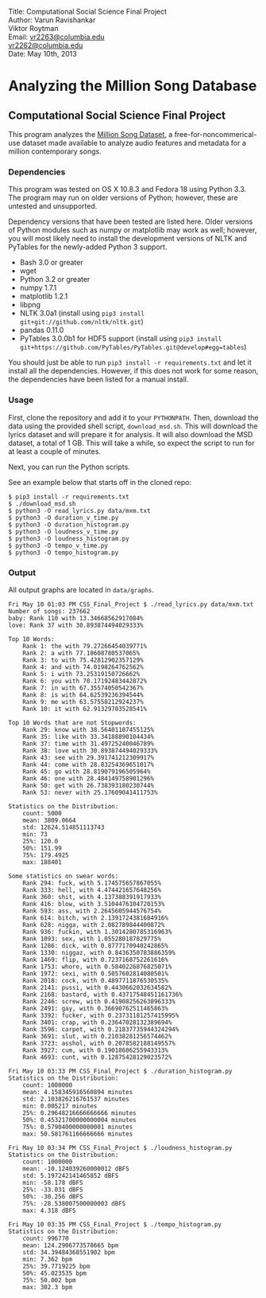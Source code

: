 Title: Computational Social Science Final Project    
Author: Varun Ravishankar    
        Viktor Roytman     
Email:  vr2263@columbia.edu    
       vr2262@columbia.edu   
Date: May 10th, 2013     

# Analyzing the Million Song Database
## Computational Social Science Final Project

This program analyzes the [Million Song Dataset], a free-for-noncommerical-use dataset made available to analyze audio features and metadata for a million contemporary songs.

### Dependencies

This program was tested on OS X 10.8.3 and Fedora 18 using Python 3.3. The program may run on older versions of Python; however, these are untested and unsupported.

Dependency versions that have been tested are listed here. Older versions of Python modules such as numpy or matplotlib may work as well; however, you will most likely need to install the development versions of NLTK and PyTables for the newly-added Python 3 support.

* Bash 3.0 or greater
* wget
* Python 3.2 or greater
* numpy 1.7.1
* matplotlib 1.2.1
* libpng
* NLTK 3.0a1 (install using ```pip3 install git+git://github.com/nltk/nltk.git```)
* pandas 0.11.0
* PyTables 3.0.0b1 for HDF5 support (install using ```pip3 install git+https://github.com/PyTables/PyTables.git@develop#egg=tables```)

You should just be able to run ```pip3 install -r requirements.txt``` and let it install all the dependencies. However, if this does not work for some reason, the dependencies have been listed for a manual install.

### Usage

First, clone the repository and add it to your ```PYTHONPATH```. Then, download the data using the provided shell script, ```download_msd.sh```. This will download the lyrics dataset and will prepare it for analysis. It will also download the MSD dataset, a total of 1 GB. This will take a while, so expect the script to run for at least a couple of minutes.

[Million Song Dataset]: http://labrosa.ee.columbia.edu/millionsong/

Next, you can run the Python scripts.

See an example below that starts off in the cloned repo:

```
$ pip3 install -r requirements.txt
$ ./download_msd.sh
$ python3 -O read_lyrics.py data/mxm.txt
$ python3 -O duration_v_time.py
$ python3 -O duration_histogram.py
$ python3 -O loudness_v_time.py
$ python3 -O loudness_histogram.py
$ python3 -O tempo_v_time.py
$ python3 -O tempo_histogram.py
```

### Output

All output graphs are located in ```data/graphs```.

```
Fri May 10 01:03 PM CSS_Final_Project $ ./read_lyrics.py data/mxm.txt
Number of songs: 237662
baby: Rank 110 with 13.34668562917084%
love: Rank 37 with 30.893874494029333%

Top 10 Words:
    Rank 1: the with 79.27266454039771%
    Rank 2: a with 77.18608780537065%
    Rank 3: to with 75.42812902357129%
    Rank 4: and with 74.0198264762562%
    Rank 5: i with 73.25319150726662%
    Rank 6: you with 70.17192483442872%
    Rank 7: in with 67.35574050542367%
    Rank 8: is with 64.62539236394544%
    Rank 9: me with 63.57558212924237%
    Rank 10: it with 62.91329703528541%

Top 10 Words that are not Stopwords:
    Rank 29: know with 38.56401107455125%
    Rank 35: like with 33.34188890104434%
    Rank 37: time with 31.49725240046789%
    Rank 38: love with 30.893874494029333%
    Rank 43: see with 29.391741212309917%
    Rank 44: come with 28.83254369651017%
    Rank 45: go with 28.819079196505964%
    Rank 46: one with 28.484149758901296%
    Rank 50: get with 26.738393180230744%
    Rank 53: never with 25.17609041411753%

Statistics on the Distribution:
    count: 5000
    mean: 3809.0664
    std: 12624.514851113743
    min: 73
    25%: 120.0
    50%: 151.99
    75%: 179.4925
    max: 188401

Some statistics on swear words:
    Rank 294: fuck, with 5.174575657867055%
    Rank 333: hell, with 4.474421657648256%
    Rank 360: shit, with 4.137388391917933%
    Rank 416: blow, with 3.5104476104720153%
    Rank 593: ass, with 2.2645605944576754%
    Rank 614: bitch, with 2.1391724381684916%
    Rank 628: nigga, with 2.082789844400872%
    Rank 936: fuckin, with 1.3014280785316963%
    Rank 1093: sex, with 1.055280187829775%
    Rank 1286: dick, with 0.8777170940242865%
    Rank 1330: niggaz, with 0.8436350783886359%
    Rank 1469: flip, with 0.7237168752261616%
    Rank 1753: whore, with 0.5840226876825071%
    Rank 1972: sexi, with 0.5057602814080501%
    Rank 2018: cock, with 0.4897711876530535%
    Rank 2141: pussi, with 0.4430662032634582%
    Rank 2168: bastard, with 0.43717548451161736%
    Rank 2246: screw, with 0.41908256263096333%
    Rank 2491: gay, with 0.36690762511465863%
    Rank 3392: fucker, with 0.23731181257415995%
    Rank 3401: crap, with 0.23647028132389694%
    Rank 3596: carpet, with 0.21837735944324294%
    Rank 3691: slut, with 0.21038281256574462%
    Rank 3723: asshol, with 0.2078582188149557%
    Rank 3927: cum, with 0.19018606255943313%
    Rank 4693: cunt, with 0.12875428129023572%

Fri May 10 03:33 PM CSS_Final_Project $ ./duration_histogram.py
Statistics on the Distribution:
    count: 1000000
    mean: 4.158345916560894 minutes
    std: 2.103826216761537 minutes
    min: 0.005217 minutes
    25%: 0.29648216666666666 minutes
    50%: 0.45321700000000004 minutes
    75%: 0.5790400000000001 minutes
    max: 50.581761166666666 minutes

Fri May 10 03:34 PM CSS_Final_Project $ ./loudness_histogram.py
Statistics on the Distribution:
    count: 1000000
    mean: -10.124039260000012 dBFS
    std: 5.197242141465852 dBFS
    min: -58.178 dBFS
    25%: -33.031 dBFS
    50%: -30.256 dBFS
    75%: -28.538007500000003 dBFS
    max: 4.318 dBFS

Fri May 10 03:35 PM CSS_Final_Project $ ./tempo_histogram.py
Statistics on the Distribution:
    count: 996770
    mean: 124.2906773578665 bpm
    std: 34.39484368551902 bpm
    min: 7.362 bpm
    25%: 39.7719225 bpm
    50%: 45.023535 bpm
    75%: 50.002 bpm
    max: 302.3 bpm

```
